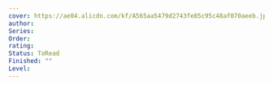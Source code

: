 ```yaml
---
cover: https://ae04.alicdn.com/kf/A565aa5479d2743fe85c95c48af070aeeb.jpg
author: 
Series: 
Order: 
rating: 
Status: ToRead
Finished: ""
Level:
---
```








